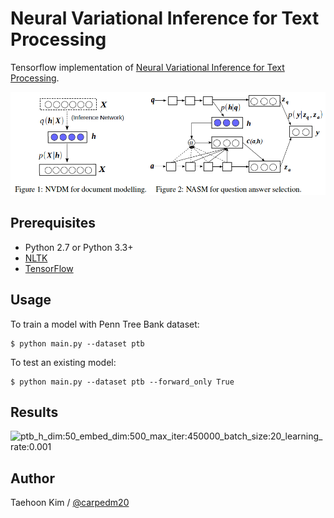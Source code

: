 Neural Variational Inference for Text Processing
================================================

Tensorflow implementation of [Neural Variational Inference for Text Processing](http://arxiv.org/abs/1511.06038).

![model_demo](./assets/model.png)


Prerequisites
-------------

- Python 2.7 or Python 3.3+
- [NLTK](http://www.nltk.org/)
- [TensorFlow](https://www.tensorflow.org/)


Usage
-----

To train a model with Penn Tree Bank dataset:

    $ python main.py --dataset ptb

To test an existing model:

    $ python main.py --dataset ptb --forward_only True


Results
-------

![ptb_h_dim:50_embed_dim:500_max_iter:450000_batch_size:20_learning_rate:0.001](training-2016-03-20.png)

Author
------

Taehoon Kim / [@carpedm20](http://carpedm20.github.io/)
